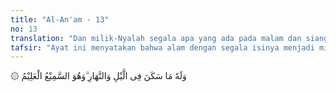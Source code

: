```yaml
---
title: "Al-An'am - 13"
no: 13
translation: "Dan milik-Nyalah segala apa yang ada pada malam dan siang hari. Dan Dialah Yang Maha Mendengar, Maha Mengetahui."
tafsir: "Ayat ini menyatakan bahwa alam dengan segala isinya menjadi milik Allah, segala yang terjadi di waktu malam dan di siang hari adalah juga kepunyaan Allah. Bagaimana pun kecilnya sesuatu benda, yang menempati sudut mana pun dalam ruang alam semesta ini, pastilah dia dalam kekuasaan Allah. Tak mungkin ia bergerak dan diam di segala ruang dan waktu tanpa kodrat dan iradat Allah, sebab ia milik-Nya. Penguasaannya mutlak pada Allah.\n\nKemudian ditegaskan bahwa Allah Maha Mendengar dan Maha Mengetahui. Jarak jangkauan pendengaran-Nya melingkupi alam ini. Walaupun bunyi langkah seekor semut di atas batu yang licin pun pasti tidak akan luput dari pendengaran dan pengetahuan-Nya."
---
```


۞ وَلَهٗ مَا سَكَنَ فِى الَّيْلِ وَالنَّهَارِ ۗوَهُوَ السَّمِيْعُ الْعَلِيْمُ 
